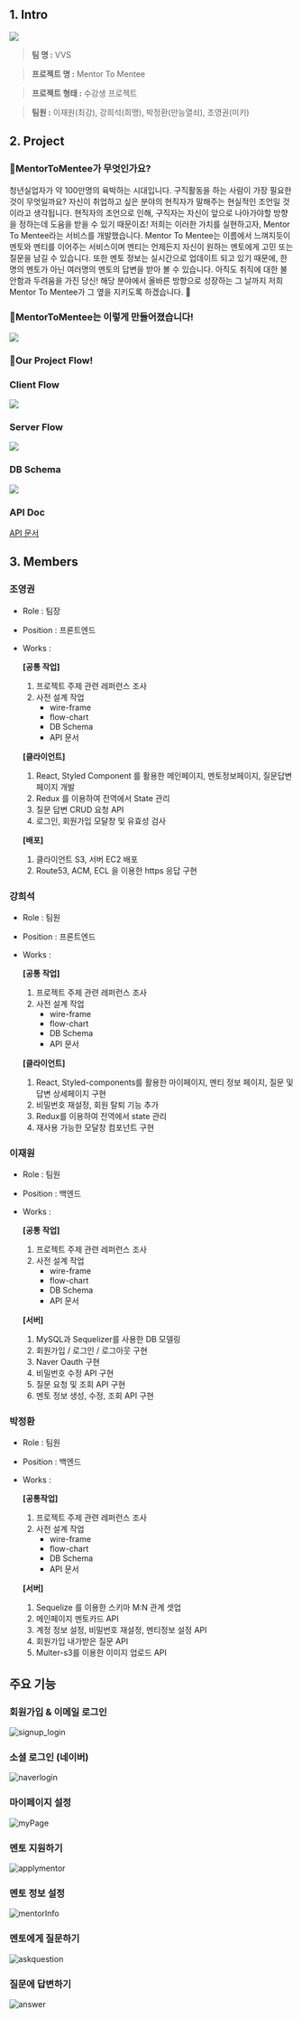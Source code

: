 ## 1. Intro

![](https://www.notion.so/image/https%3A%2F%2Fs3-us-west-2.amazonaws.com%2Fsecure.notion-static.com%2F2e82964c-473f-4602-bff4-d5f5f39b21a4%2FUntitled.png?table=block&id=547fc80b-8503-4cf4-bf23-934070b12133&spaceId=e14a5112-d083-4015-b0b5-1c50ea50f51f&width=3940&userId=505f5c27-9d71-4cf4-8174-1ef8968c448d&cache=v2)

> **팀 명 :** VVS

> **프로젝트 명 :** Mentor To Mentee

> **프로젝트 형태 :** 수강생 프로젝트

> **팀원 :** 이재원(최강), 강희석(희맹), 박정환(만능열쇠), 조영권(미키)

                                                                                 
## 2. Project

### 🎈MentorToMentee가 무엇인가요?

청년실업자가 약 100만명의 육박하는 시대입니다.
구직활동을 하는 사람이 가장 필요한 것이 무엇일까요?
자신이 취업하고 싶은 분야의 현직자가 말해주는 
현실적인 조언일 것이라고 생각됩니다.
현직자의 조언으로 인해, 구직자는 자신이 앞으로 나아가야할
방향을 정하는데 도움을 받을 수 있기 때문이죠!
저희는 이러한 가치를 실현하고자, Mentor To Mentee라는 서비스를 개발했습니다.
Mentor To Mentee는 이름에서 느껴지듯이 멘토와 멘티를 이어주는 서비스이며
멘티는 언제든지 자신이 원하는 멘토에게 고민 또는 질문을 남길 수 있습니다.
또한 멘토 정보는 실시간으로 업데이트 되고 있기 때문에,
한 명의 멘토가 아닌 여러명의 멘토의 답변을 받아 볼 수 있습니다.
아직도 취직에 대한 불안함과 두려움을 가진 당신!
해당 분야에서 올바른 방향으로 성장하는 그 날까지
저희 Mentor To Mentee가 그 옆을 지키도록 하겠습니다. 🤗

                                                                              
### 🎈MentorToMentee는 이렇게 만들어졌습니다!

![](https://www.notion.so/image/https%3A%2F%2Fs3-us-west-2.amazonaws.com%2Fsecure.notion-static.com%2F311d6fa7-9bc7-4ad8-9a77-650ed62baa24%2F_2021-02-09_16-26-20.png?table=block&id=a8b26730-b456-400b-be82-e500c42d5be3&spaceId=e14a5112-d083-4015-b0b5-1c50ea50f51f&width=3940&userId=505f5c27-9d71-4cf4-8174-1ef8968c448d&cache=v2)

                                                                                 

### 🎈Our Project Flow!

### Client Flow

![](https://www.notion.so/image/https%3A%2F%2Fs3-us-west-2.amazonaws.com%2Fsecure.notion-static.com%2Fa9f055b6-4122-4c0e-b1d7-e1a2c5856016%2FFlowchart_(6).jpg?table=block&id=18605dab-4122-4792-8219-6f94f71cab53&width=3940&userId=505f5c27-9d71-4cf4-8174-1ef8968c448d&cache=v2)

### Server Flow

![](https://www.notion.so/image/https%3A%2F%2Fs3-us-west-2.amazonaws.com%2Fsecure.notion-static.com%2F8e02bd8a-9e1c-4499-8ecb-4c166e4df777%2FFlowchart_(4).jpg?table=block&id=a720876e-d5e2-4650-9c66-84a785aacbdb&width=3940&userId=505f5c27-9d71-4cf4-8174-1ef8968c448d&cache=v2)

### DB Schema

![](https://www.notion.so/image/https%3A%2F%2Fs3-us-west-2.amazonaws.com%2Fsecure.notion-static.com%2F20a44d77-4ac8-430c-99b4-88795a4c602a%2FUntitled.png?table=block&id=80bb1151-73e4-4c0c-bf08-18e6d69d9e33&width=3940&userId=505f5c27-9d71-4cf4-8174-1ef8968c448d&cache=v2)

### API Doc
[API 문서](https://www.notion.so/API-9b47c683959845bd953851fd182cbc84)


## 3. Members

### 조영권

- Role : 팀장
- Position : 프론트엔드
- Works :

    **[공통 작업]**
    1. 프로젝트 주제 관련 레퍼런스 조사
    2. 사전 설계 작업
        - wire-frame
        - flow-chart
        - DB Schema
        - API 문서
        
    **[클라이언트]**
    1. React, Styled Component 를 활용한 메인페이지, 멘토정보페이지, 질문답변페이지 개발
    2. Redux 를 이용하여 전역에서 State 관리
    3. 질문 답변 CRUD 요청 API
    4. 로그인, 회원가입 모달창 및 유효성 검사

    **[배포]**
    1. 클라이언트 S3, 서버 EC2 배포
    2. Route53, ACM, ECL 을 이용한 https 응답 구현

### 강희석

- Role : 팀원
- Position : 프론트엔드
- Works :
    
    **[공통 작업]**
    1. 프로젝트 주제 관련 레퍼런스 조사
    2. 사전 설계 작업
        - wire-frame
        - flow-chart
        - DB Schema
        - API 문서
        
    **[클라이언트]**
    1. React, Styled-components를 활용한 마이페이지, 멘티 정보 페이지, 질문 및 답변 상세페이지 구현
    2. 비밀번호 재설정, 회원 탈퇴 기능 추가
    3. Redux를 이용하여 전역에서 state 관리
    4. 재사용 가능한 모달창 컴포넌트 구현

### 이재원

- Role : 팀원
- Position : 백엔드
- Works :

    **[공통 작업]**

    1. 프로젝트 주제 관련 레퍼런스 조사
    2. 사전 설계 작업
        - wire-frame
        - flow-chart
        - DB Schema
        - API 문서

    **[서버]**
    1. MySQL과 Sequelizer를 사용한 DB 모델링
    2. 회원가입 / 로그인 / 로그아웃 구현
    3. Naver Oauth 구현
    4. 비밀번호 수정 API 구현
    5. 질문 요청 및 조회 API 구현
    6. 멘토 정보 생성, 수정, 조회 API 구현

### 박정환

- Role : 팀원
- Position : 백엔드
- Works :

    **[공통작업]**
    1. 프로젝트 주제 관련 레퍼런스 조사
    2. 사전 설계 작업
        - wire-frame
        - flow-chart
        - DB Schema
        - API 문서

    **[서버]**
    1. Sequelize 를 이용한 스키마 M:N 관계 셋업
    2. 메인페이지 멘토카드 API
    3. 계정 정보 설정, 비밀번호 재설정, 멘티정보 설정 API 
    4. 회원가입 내가받은 질문 API
    5. Multer-s3를 이용한 이미지 업로드 API

## 주요 기능

### 회원가입 & 이메일 로그인

![signup_login](https://user-images.githubusercontent.com/44192757/107332238-43afe780-6af7-11eb-82ca-f566b751c789.gif)


### 소셜 로그인 (네이버)

![naverlogin](https://user-images.githubusercontent.com/44192757/107331776-ac4a9480-6af6-11eb-8f32-7cb0d3d8588c.gif)


### 마이페이지 설정

![myPage](https://user-images.githubusercontent.com/44192757/107331541-64c40880-6af6-11eb-8f13-eb73f3bdb799.gif)


### 멘토 지원하기

![applymentor](https://user-images.githubusercontent.com/44192757/107331476-4f4ede80-6af6-11eb-89d1-4cf76e22edc4.gif)


### 멘토 정보 설정

![mentorInfo](https://user-images.githubusercontent.com/44192757/107331515-5c6bcd80-6af6-11eb-9925-20ed6899a1d4.gif)


### 멘토에게 질문하기

![askquestion](https://user-images.githubusercontent.com/44192757/107331505-5a097380-6af6-11eb-8471-a1004982d955.gif)


### 질문에 답변하기

![answer](https://user-images.githubusercontent.com/44192757/107331445-4231ef80-6af6-11eb-8103-00d1088f0a66.gif)



